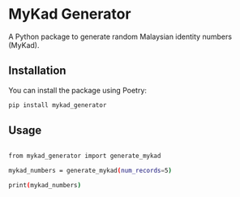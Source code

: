 # MyKad Generator

A Python package to generate random Malaysian identity numbers (MyKad).

## Installation

You can install the package using Poetry:

```bash
pip install mykad_generator
```

## Usage
```bash

from mykad_generator import generate_mykad

mykad_numbers = generate_mykad(num_records=5)

print(mykad_numbers)


```
